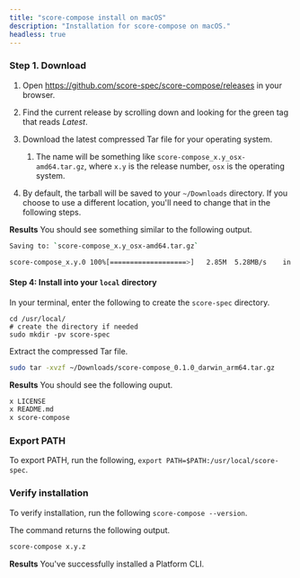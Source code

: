 ```yaml
---
title: "score-compose install on macOS"
description: "Installation for score-compose on macOS."
headless: true
---
```


### Step 1. Download

1. Open <https://github.com/score-spec/score-compose/releases> in your browser.

2. Find the current release by scrolling down and looking for the green tag that reads _Latest_.

3. Download the latest compressed Tar file for your operating system.
   1. The name will be something like `score-compose_x.y_osx-amd64.tar.gz`, where `x.y` is the release number, `osx` is the operating system.

4. By default, the tarball will be saved to your `~/Downloads` directory. If you choose to use a different location, you'll need to change that in the following steps.

**Results** You should see something similar to the following output.

```bash
Saving to: `score-compose_x.y_osx-amd64.tar.gz`

score-compose_x.y.0 100%[===================>]   2.85M  5.28MB/s    in 0.5s
```


#### Step 4: Install into your `local` directory
In your terminal, enter the following to create the `score-spec` directory.

```
cd /usr/local/
# create the directory if needed
sudo mkdir -pv score-spec
```

Extract the compressed Tar file.
```bash
sudo tar -xvzf ~/Downloads/score-compose_0.1.0_darwin_arm64.tar.gz
```

**Results** You should see the following ouput.

```bash
x LICENSE
x README.md
x score-compose
```
### Export PATH

To export PATH, run the following, `export PATH=$PATH:/usr/local/score-spec`.

### Verify installation

To verify installation, run the following `score-compose --version`.

The command returns the following output.

```bash
score-compose x.y.z
```

**Results** You've successfully installed a Platform CLI.